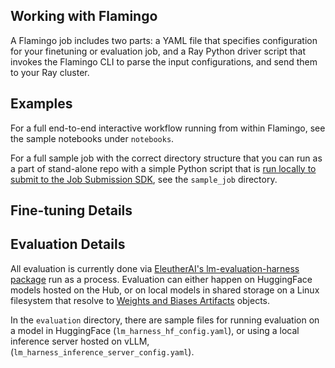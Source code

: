 ## Working with Flamingo

A Flamingo job includes two parts: a YAML file that specifies configuration for your finetuning or evaluation job, and a Ray Python driver script that invokes the Flamingo CLI to parse the input configurations, and send them to your Ray cluster.

## Examples

For a full end-to-end interactive workflow running from within Flamingo, see the sample notebooks under `notebooks`.

For a full sample job with the correct directory structure that you can run as a part of stand-alone repo with a simple Python script that is [run locally to submit to the Job Submission SDK](https://docs.ray.io/en/latest/cluster/running-applications/job-submission/sdk.html#submitting-a-ray-job), see the `sample_job` directory.

## Fine-tuning Details



## Evaluation Details

All evaluation is currently done via [EleutherAI's lm-evaluation-harness package](https://github.com/EleutherAI/lm-evaluation-harness) run as a process. Evaluation can either happen on HuggingFace models hosted on the Hub, or on local models in shared storage on a Linux filesystem that resolve to [Weights and Biases Artifacts](https://docs.wandb.ai/ref/python/artifact) objects.

In the `evaluation` directory, there are sample files for running evaluation on a model in HuggingFace (`lm_harness_hf_config.yaml`), or using a local inference server hosted on vLLM, (`lm_harness_inference_server_config.yaml`).
